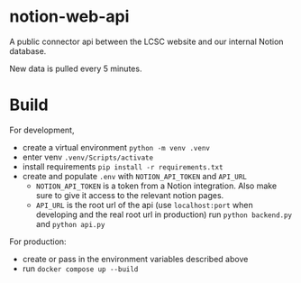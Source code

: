 # notion-web-api

A public connector api between the LCSC website and our internal Notion database.

New data is pulled every 5 minutes.



# Build
For development, 
- create a virtual environment `python -m venv .venv`
- enter venv `.venv/Scripts/activate`
- install requirements `pip install -r requirements.txt`
- create and populate `.env` with `NOTION_API_TOKEN` and `API_URL`
    - `NOTION_API_TOKEN` is a token from a Notion integration. Also make sure to give it access to the relevant notion pages.
    - `API_URL` is the root url of the api (use `localhost:port` when developing and the real root url in production)
run `python backend.py` and `python api.py`

For production:
- create or pass in the environment variables described above
- run `docker compose up --build`